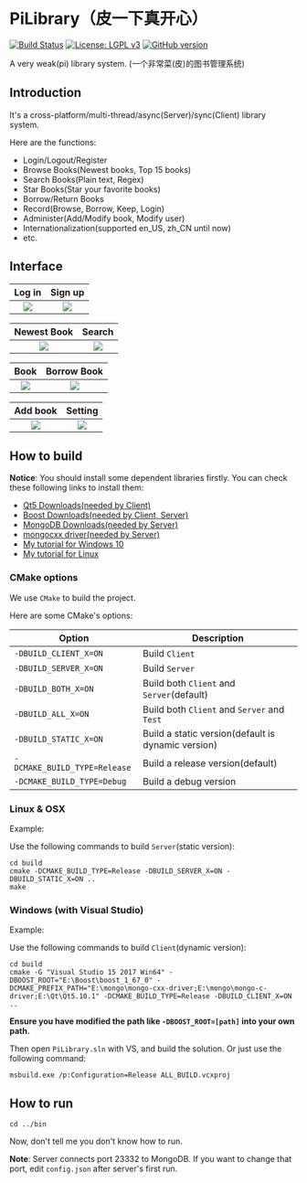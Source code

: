 # PiLibrary（皮一下真开心）

[![Build Status](https://travis-ci.org/xalanq/PiLibrary.svg?branch=master)](https://travis-ci.org/xalanq/PiLibrary)
[![License: LGPL v3](https://img.shields.io/badge/License-LGPL%20v3-blue.svg)](https://github.com/xalanq/PiLibrary/blob/master/LICENSE)
[![GitHub version](https://badge.fury.io/gh/xalanq%2FPiLibrary.svg)](https://github.com/xalanq/PiLibrary/)

A very weak(pi) library system. (一个非常菜(皮)的图书管理系统)

## Introduction

It's a cross-platform/multi-thread/async(Server)/sync(Client) library system.

Here are the functions:

* Login/Logout/Register
* Browse Books(Newest books, Top 15 books)
* Search Books(Plain text, Regex)
* Star Books(Star your favorite books)
* Borrow/Return Books
* Record(Browse, Borrow, Keep, Login)
* Administer(Add/Modify book, Modify user)
* Internationalization(supported en_US, zh_CN until now)
* etc.

## Interface


Log in             |  Sign up
:-------------------------:|:-------------------------:
![](./blob/master/doc/images/login.png)  |  ![](./blob/master/doc/images/sign-up.png)


Newest Book             |  Search
:-------------------------:|:-------------------------:
![](./blob/master/doc/images/newest-book.png)  |  ![](./blob/master/doc/images/search.png)


Book             |  Borrow Book
:-------------------------:|:-------------------------:
![](./blob/master/doc/images/book.png)  |  ![](./blob/master/doc/images/borrow-book.png)


Add book             |  Setting
:-------------------------:|:-------------------------:
![](./blob/master/doc/images/add-book.png)  |  ![](./blob/master/doc/images/setting.png)


## How to build

**Notice**: You should install some dependent libraries firstly. You can check these following links to install them:

* [Qt5 Downloads(needed by Client)](https://www1.qt.io/offline-installers/)
* [Boost Downloads(needed by Client, Server)](https://www.boost.org/users/download/)
* [MongoDB Downloads(needed by Server)](https://www.mongodb.com/download-center)
* [mongocxx driver(needed by Server)](https://mongodb.github.io/mongo-cxx-driver/mongocxx-v3/installation/)
* [My tutorial for Windows 10](http://blog.xalanq.com/win10_vs2017_qt_boost_mongodb_setting/)
* [My tutorial for Linux](http://blog.xalanq.com/linux_qt_boost_mongodb_setting/)

### CMake options

We use `CMake` to build the project. 

Here are some CMake's options:

| Option | Description |
| - | - |
| `-DBUILD_CLIENT_X=ON` | Build `Client` |
| `-DBUILD_SERVER_X=ON` | Build `Server` |
| `-DBUILD_BOTH_X=ON` | Build both `Client` and `Server`(default) |
| `-DBUILD_ALL_X=ON` | Build both `Client` and `Server` and `Test` |
| `-DBUILD_STATIC_X=ON` | Build a static version(default is dynamic version) |
| `-DCMAKE_BUILD_TYPE=Release` | Build a release version(default) |
| `-DCMAKE_BUILD_TYPE=Debug` | Build a debug version |

### Linux & OSX

Example:

Use the following commands to build `Server`(static version):

```
cd build
cmake -DCMAKE_BUILD_TYPE=Release -DBUILD_SERVER_X=ON -DBUILD_STATIC_X=ON ..
make
```

### Windows (with Visual Studio)

Example:

Use the following commands to build `Client`(dynamic version):

```
cd build
cmake -G "Visual Studio 15 2017 Win64" -DBOOST_ROOT="E:\Boost\boost_1_67_0" -DCMAKE_PREFIX_PATH="E:\mongo\mongo-cxx-driver;E:\mongo\mongo-c-driver;E:\Qt\Qt5.10.1" -DCMAKE_BUILD_TYPE=Release -DBUILD_CLIENT_X=ON ..
```

**Ensure you have modified the path like `-DBOOST_ROOT=[path]` into your own path.**

Then open `PiLibrary.sln` with VS, and build the solution. Or just use the following command:

```
msbuild.exe /p:Configuration=Release ALL_BUILD.vcxproj
```

## How to run

```
cd ../bin
```

Now, don't tell me you don't know how to run.

**Note**: Server connects port 23332 to MongoDB. If you want to change that port, edit `config.json` after server's first run.
